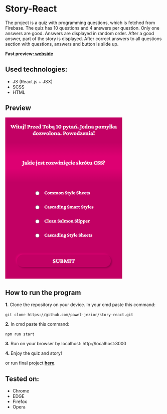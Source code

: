 # Story-React

The project is a quiz with programming questions, which is fetched from Firebase. The quiz has 10 questions and 4 answers per question. Only one answers are good. Answers are displayed in random order. After a good answer, part of the story is displayed. After correct answers to all questions section with questions, answers and button is slide up. 

**Fast preview:[ webside](https://pawel-jezior.github.io/story-react/)**

## Used technologies:

- JS (React.js + JSX)
- SCSS
- HTML

## Preview
![cover](src/images/story-react.png)

## How to run the program

**1.** Clone the repository on your device. In your cmd paste this command: 

`git clone https://github.com/pawel-jezior/story-react.git`

**2.** In cmd paste this command: 

`npm run start`

**3.** Run on your browser by localhost: http://localhost:3000

**4.** Enjoy the quiz and story!

or run final project **[here](https://pawel-jezior.github.io/story-react/)**.


## Tested on:

- Chrome
- EDGE
- Firefox
- Opera


